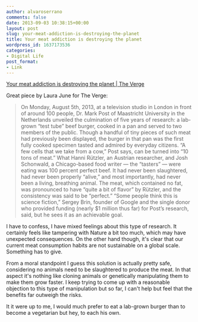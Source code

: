 ```yaml
---
author: alvaroserrano
comments: false
date: 2013-09-03 10:38:15+00:00
layout: post
slug: your-meat-addiction-is-destroying-the-planet
title: Your meat addiction is destroying the planet
wordpress_id: 1637173536
categories:
- Digital Life
post_format:
- Link
---
```


[Your meat addiction is destroying the planet | The Verge](http://www.theverge.com/2013/8/13/4605528/your-meat-addiction-is-destroying-the-planet-but-we-can-fix-it)

Great piece by Laura June for The Verge:



<blockquote>On Monday, August 5th, 2013, at a television studio in London in front of around 100 people, Dr. Mark Post of Maastricht University in the Netherlands unveiled the culmination of five years of research: a lab-grown “test tube” beef burger, cooked in a pan and served to two members of the public. Though a handful of tiny pieces of such meat had previously been displayed, the burger in that pan was the first fully cooked specimen tasted and admired by everyday citizens. “A few cells that we take from a cow,” Post says, can be turned into “10 tons of meat.” What Hanni Rützler, an Austrian researcher, and Josh Schonwald, a Chicago-based food writer — the “tasters” — were eating was 100 percent perfect beef. It had never been slaughtered, had never been properly “alive,” and most importantly, had never been a living, breathing animal. The meat, which contained no fat, was pronounced to have “quite a bit of flavor” by Rützler, and the consistency was said to be “perfect.” “Some people think this is science fiction,” Sergey Brin, founder of Google and the single donor who provided funding (nearly $1 million thus far) for Post’s research, said, but he sees it as an achievable goal.</blockquote>



I have to confess, I have mixed feelings about this type of research. It certainly feels like tampering with Nature a bit too much, which may have unexpected consequences. On the other hand though, it's clear that our current meat consumption habits are not sustainable on a global scale. Something has to give.

From a moral standpoint I guess this solution is actually pretty safe, considering no animals need to be slaughtered to produce the meat. In that aspect it's nothing like cloning animals or genetically manipulating them to make them grow faster. I keep trying to come up with a reasonable objection to this type of manipulation but so far, I can't help but feel that the benefits far outweigh the risks.

It it were up to me, I would much prefer to eat a lab-grown burger than to become a vegetarian but hey, to each his own.
